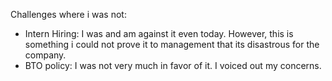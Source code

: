 Challenges where i was not: 
- Intern Hiring: I was and am against it even today. However, this is something i could not prove it to management that its disastrous for the company. 
- BTO policy: I was not very much in favor of it. I voiced out my concerns. 